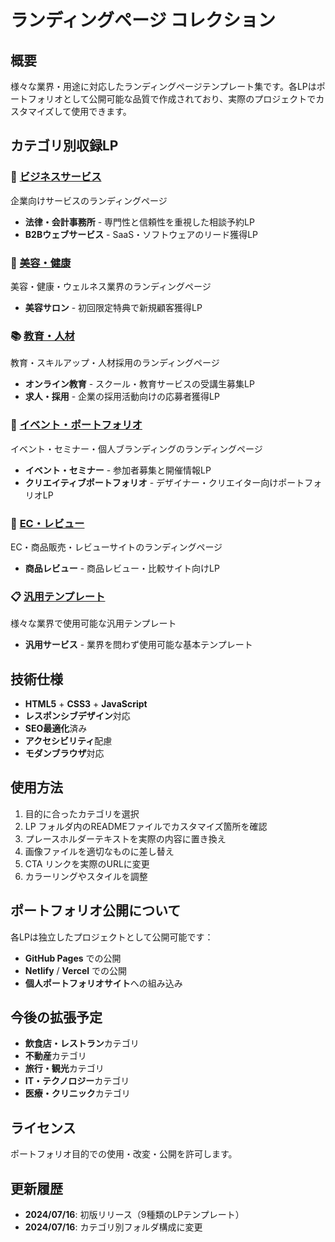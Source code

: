 # ランディングページ コレクション

## 概要
様々な業界・用途に対応したランディングページテンプレート集です。各LPはポートフォリオとして公開可能な品質で作成されており、実際のプロジェクトでカスタマイズして使用できます。

## カテゴリ別収録LP

### 🏢 [ビジネスサービス](./business-services/)
企業向けサービスのランディングページ
- **法律・会計事務所** - 専門性と信頼性を重視した相談予約LP
- **B2Bウェブサービス** - SaaS・ソフトウェアのリード獲得LP

### 💄 [美容・健康](./beauty-health/)
美容・健康・ウェルネス業界のランディングページ
- **美容サロン** - 初回限定特典で新規顧客獲得LP

### 📚 [教育・人材](./education-recruitment/)
教育・スキルアップ・人材採用のランディングページ
- **オンライン教育** - スクール・教育サービスの受講生募集LP
- **求人・採用** - 企業の採用活動向けの応募者獲得LP

### 🎨 [イベント・ポートフォリオ](./events-portfolio/)
イベント・セミナー・個人ブランディングのランディングページ
- **イベント・セミナー** - 参加者募集と開催情報LP
- **クリエイティブポートフォリオ** - デザイナー・クリエイター向けポートフォリオLP

### 🛒 [EC・レビュー](./ecommerce-review/)
EC・商品販売・レビューサイトのランディングページ
- **商品レビュー** - 商品レビュー・比較サイト向けLP

### 📋 [汎用テンプレート](./templates/)
様々な業界で使用可能な汎用テンプレート
- **汎用サービス** - 業界を問わず使用可能な基本テンプレート

## 技術仕様
- **HTML5** + **CSS3** + **JavaScript**
- **レスポンシブデザイン**対応
- **SEO最適化**済み
- **アクセシビリティ**配慮
- **モダンブラウザ**対応

## 使用方法
1. 目的に合ったカテゴリを選択
2. LP フォルダ内のREADMEファイルでカスタマイズ箇所を確認
3. プレースホルダーテキストを実際の内容に置き換え
4. 画像ファイルを適切なものに差し替え
5. CTA リンクを実際のURLに変更
6. カラーリングやスタイルを調整

## ポートフォリオ公開について
各LPは独立したプロジェクトとして公開可能です：
- **GitHub Pages** での公開
- **Netlify** / **Vercel** での公開
- **個人ポートフォリオサイト**への組み込み

## 今後の拡張予定
- **飲食店・レストラン**カテゴリ
- **不動産**カテゴリ
- **旅行・観光**カテゴリ
- **IT・テクノロジー**カテゴリ
- **医療・クリニック**カテゴリ

## ライセンス
ポートフォリオ目的での使用・改変・公開を許可します。

## 更新履歴
- **2024/07/16**: 初版リリース（9種類のLPテンプレート）
- **2024/07/16**: カテゴリ別フォルダ構成に変更